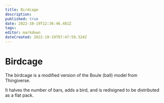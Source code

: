 ```yaml
---
title: Birdcage
description: 
published: true
date: 2022-10-19T12:36:46.481Z
tags: 
editor: markdown
dateCreated: 2022-10-19T07:47:59.324Z
---
```


# Birdcage

The birdcage is a modified version of the Boule (ball) model from Thingiverse.

It halves the number of bars, adds a bird, and is redisigned to be distributed as a flat pack.
